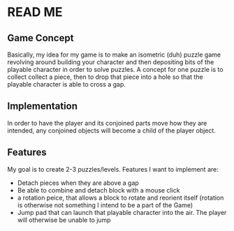 # READ ME #

## Game Concept

Basically, my idea for my game is to make an isometric (duh) puzzle game revolving around building your character and then depositing bits of the playable character in order to solve puzzles. A concept for one puzzle is to collect collect a piece, then to drop that piece into a hole so that the playable character is able to cross a gap.

## Implementation

In order to have the player and its conjoined parts move how they are intended, any conjoined objects will become a child of the player object.


## Features

My goal is to create 2-3 puzzles/levels. Features I want to implement are:

* Detach pieces when they are above a gap
* Be able to combine and detach block with a mouse click
* a rotation peice, that allows a block to rotate and reorient itself (rotation is otherwise not something I intend to be a part of the Game)
* Jump pad that can launch that playable character into the air. The player will otherwise be unable to jump